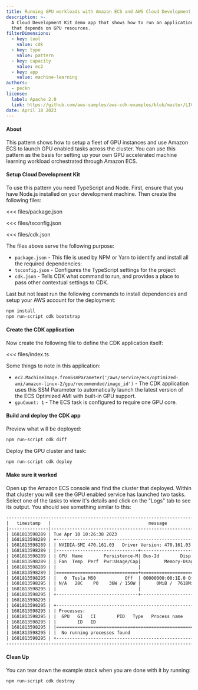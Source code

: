 ```yaml
---
title: Running GPU workloads with Amazon ECS and AWS Cloud Development Kit
description: >-
  A Cloud Development Kit demo app that shows how to run an application
  that depends on GPU resources.
filterDimensions:
  - key: tool
    value: cdk
  - key: type
    value: pattern
  - key: capacity
    value: ec2
  - key: app
    value: machine-learning
authors:
  - peckn
license:
  label: Apache 2.0
  link: https://github.com/aws-samples/aws-cdk-examples/blob/master/LICENSE
date: April 18 2023
---
```


#### About

This pattern shows how to setup a fleet of GPU instances and use Amazon ECS to launch GPU enabled tasks across the cluster. You can use this pattern as the basis for setting up your own GPU accelerated machine learning workload orchestrated through Amazon ECS.

#### Setup Cloud Development Kit

To use this pattern you need TypeScript and Node. First, ensure that you have Node.js installed on your development machine. Then create the following files:

<tabs>
<tab label="package.json">

<<< files/package.json

</tab>

<tab label='tsconfig.json'>

<<< files/tsconfig.json

</tab>

<tab label='cdk.json'>

<<< files/cdk.json

</tab>
</tabs>

The files above serve the following purpose:

- `package.json` - This file is used by NPM or Yarn to identify and install all the required dependencies:
- `tsconfig.json` - Configures the TypeScript settings for the project:
- `cdk.json` - Tells CDK what command to run, and provides a place to pass other contextual settings to CDK.

Last but not least run the following commands to install dependencies and setup your AWS account for the deployment:

```sh
npm install
npm run-script cdk bootstrap
```

#### Create the CDK application

Now create the following file to define the CDK application itself:

<<< files/index.ts

Some things to note in this application:

- `ec2.MachineImage.fromSsmParameter('/aws/service/ecs/optimized-ami/amazon-linux-2/gpu/recommended/image_id')` - The CDK application uses this SSM Parameter to automatically launch the latest version of the ECS Optimized AMI with built-in GPU support.
- `gpuCount: 1` - The ECS task is configured to require one GPU core.

#### Build and deploy the CDK app

Preview what will be deployed:

```sh
npm run-script cdk diff
```

Deploy the GPU cluster and task:

```sh
npm run-script cdk deploy
```

#### Make sure it worked

Open up the Amazon ECS console and find the cluster that deployed.
Within that cluster you will see the GPU enabled service has launched
two tasks. Select one of the tasks to view it's details and click on the "Logs"
tab to see its output. You should see something similar to this:

```txt
---------------------------------------------------------------------------------------------------
|   timestamp   |                                     message                                     |
|---------------|---------------------------------------------------------------------------------|
| 1681813598289 | Tue Apr 18 10:26:38 2023                                                        |
| 1681813598289 | +-----------------------------------------------------------------------------+ |
| 1681813598289 | | NVIDIA-SMI 470.161.03   Driver Version: 470.161.03   CUDA Version: 11.4     | |
| 1681813598289 | |-------------------------------+----------------------+----------------------+ |
| 1681813598289 | | GPU  Name        Persistence-M| Bus-Id        Disp.A | Volatile Uncorr. ECC | |
| 1681813598289 | | Fan  Temp  Perf  Pwr:Usage/Cap|         Memory-Usage | GPU-Util  Compute M. | |
| 1681813598289 | |                               |                      |               MIG M. | |
| 1681813598289 | |===============================+======================+======================| |
| 1681813598295 | |   0  Tesla M60           Off  | 00000000:00:1E.0 Off |                    0 | |
| 1681813598295 | | N/A   28C    P0    36W / 150W |      0MiB /  7618MiB |     98%      Default | |
| 1681813598295 | |                               |                      |                  N/A | |
| 1681813598295 | +-------------------------------+----------------------+----------------------+ |
| 1681813598295 |                                                                                 |
| 1681813598295 | +-----------------------------------------------------------------------------+ |
| 1681813598295 | | Processes:                                                                  | |
| 1681813598295 | |  GPU   GI   CI        PID   Type   Process name                  GPU Memory | |
| 1681813598295 | |        ID   ID                                                   Usage      | |
| 1681813598295 | |=============================================================================| |
| 1681813598295 | |  No running processes found                                                 | |
| 1681813598295 | +-----------------------------------------------------------------------------+ |
---------------------------------------------------------------------------------------------------
```

#### Clean Up

You can tear down the example stack when you are done with it by running:

```sh
npm run-script cdk destroy
```